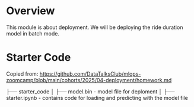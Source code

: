 # Overview

This module is about deployment. We will be deploying the ride duration model in batch mode.

# Starter Code
Copied from: https://github.com/DataTalksClub/mlops-zoomcamp/blob/main/cohorts/2025/04-deployment/homework.md

├── starter_code 
│   ├── model.bin - model file for deploment 
│   ├── starter.ipynb - contains code for loading and predicting with the model file

